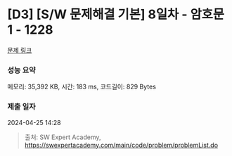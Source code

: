 # [D3] [S/W 문제해결 기본] 8일차 - 암호문1 - 1228 

[문제 링크](https://swexpertacademy.com/main/code/problem/problemDetail.do?contestProbId=AV14w-rKAHACFAYD) 

### 성능 요약

메모리: 35,392 KB, 시간: 183 ms, 코드길이: 829 Bytes

### 제출 일자

2024-04-25 14:28



> 출처: SW Expert Academy, https://swexpertacademy.com/main/code/problem/problemList.do